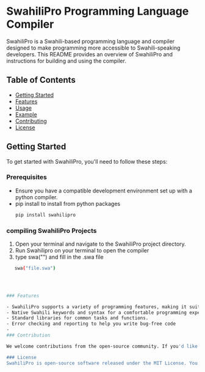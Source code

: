 # SwahiliPro Programming Language Compiler

SwahiliPro is a Swahili-based programming language and compiler designed to make programming more accessible to Swahili-speaking developers. This README provides an overview of SwahiliPro and instructions for building and using the compiler.

## Table of Contents
- [Getting Started](#getting-started)
- [Features](#features)
- [Usage](#usage)
- [Example](#example)
- [Contributing](#contributing)
- [License](#license)

## Getting Started

To get started with SwahiliPro, you'll need to follow these steps:

### Prerequisites

- Ensure you have a compatible development environment set up with a python compiler.
- pip install to install from python packages
   ```bash
   pip install swahilipro

### compiling SwahiliPro Projects

1. Open your terminal and navigate to the SwahiliPro project directory.
2. Run Swahilipro on your terminal to open the compiler
3. type swa("") and fill in the .swa file 

```bash
   swa("file.swa")



   
### Features

- SwahiliPro supports a variety of programming features, making it suitable for both beginners and experienced developers.
- Native Swahili keywords and syntax for a comfortable programming experience in Swahili.
- Standard libraries for common tasks and functions.
- Error checking and reporting to help you write bug-free code
- 
### Contribution

We welcome contributions from the open-source community. If you'd like to contribute to SwahiliPro, please follow our contribution guidelines.

### License
SwahiliPro is open-source software released under the MIT License. You are free to use, modify, and distribute it according to the terms of the license.


